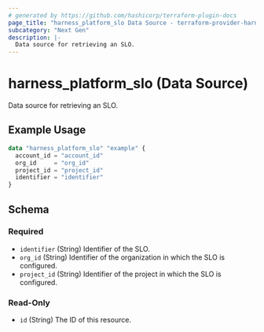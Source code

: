 ```yaml
---
# generated by https://github.com/hashicorp/terraform-plugin-docs
page_title: "harness_platform_slo Data Source - terraform-provider-harness"
subcategory: "Next Gen"
description: |-
  Data source for retrieving an SLO.
---
```


# harness_platform_slo (Data Source)

Data source for retrieving an SLO.

## Example Usage

```terraform
data "harness_platform_slo" "example" {
  account_id = "account_id"
  org_id     = "org_id"
  project_id = "project_id"
  identifier = "identifier"
}
```

<!-- schema generated by tfplugindocs -->
## Schema

### Required

- `identifier` (String) Identifier of the SLO.
- `org_id` (String) Identifier of the organization in which the SLO is configured.
- `project_id` (String) Identifier of the project in which the SLO is configured.

### Read-Only

- `id` (String) The ID of this resource.


